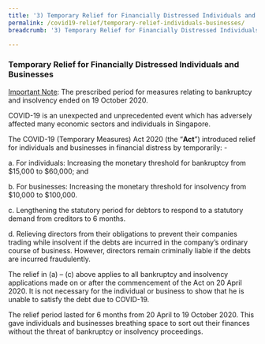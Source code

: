 ```yaml
---
title: '3) Temporary Relief for Financially Distressed Individuals and Businesses'
permalink: /covid19-relief/temporary-relief-individuals-businesses/
breadcrumb: '3) Temporary Relief for Financially Distressed Individuals and Businesses'

---
```


### Temporary Relief for Financially Distressed Individuals and Businesses ###

<u>Important Note</u>: The prescribed period for measures relating to bankruptcy and insolvency ended on 19 October 2020.

COVID-19 is an unexpected and unprecedented event which has adversely affected many economic sectors and individuals in Singapore. 

The COVID-19 (Temporary Measures) Act 2020 (the “**Act**”) introduced relief for individuals and businesses in financial distress by temporarily: - 

a.	For individuals: Increasing the monetary threshold for bankruptcy from $15,000 to $60,000; and

b.	For businesses: Increasing the monetary threshold for insolvency from $10,000 to $100,000. 

c.	Lengthening the statutory period for debtors to respond to a statutory demand from creditors to 6 months.  

d.	Relieving directors from their obligations to prevent their companies trading while insolvent if the debts are incurred in the company’s ordinary course of business. However, directors remain criminally liable if the debts are incurred fraudulently. 

The relief in (a) – (c) above applies to all bankruptcy and insolvency applications made on or after the commencement of the Act on 20 April 2020. It is not necessary for the individual or business to show that he is unable to satisfy the debt due to COVID-19.
 
The relief period lasted for 6 months from 20 April to 19 October 2020. This gave individuals and businesses breathing space to sort out their finances without the threat of bankruptcy or insolvency proceedings. 
